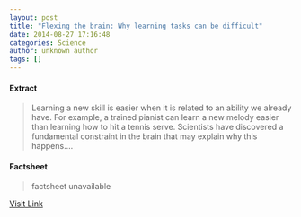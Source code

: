 ```yaml
---
layout: post
title: "Flexing the brain: Why learning tasks can be difficult"
date: 2014-08-27 17:16:48
categories: Science
author: unknown author
tags: []
---
```



#### Extract
>Learning a new skill is easier when it is related to an ability we already have. For example, a trained pianist can learn a new melody easier than learning how to hit a tennis serve. Scientists have discovered a fundamental constraint in the brain that may explain why this happens....

#### Factsheet
>factsheet unavailable

[Visit Link](http://feeds.sciencedaily.com/~r/sciencedaily/~3/OgcI3UvKAlQ/140827131648.htm)


